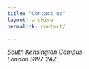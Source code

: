 ```yaml
---
title: "Contact us"
layout: archive
permalink: contact/

---
```


<address>
  South Kensington Campus<br /> London SW7 2AZ<br
</address>

